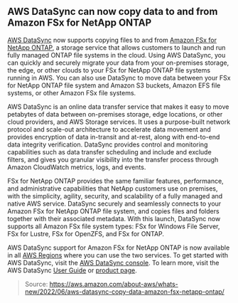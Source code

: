## AWS DataSync can now copy data to and from Amazon FSx for NetApp ONTAP

[AWS DataSync](https://aws.amazon.com/datasync/) now supports copying files to and from [Amazon FSx for NetApp ONTAP](https://aws.amazon.com/fsx/netapp-ontap/), a storage service that allows customers to launch and run fully managed ONTAP file systems in the cloud. Using AWS DataSync, you can quickly and securely migrate your data from your on-premises storage, the edge, or other clouds to your FSx for NetApp ONTAP file systems running in AWS. You can also use DataSync to move data between your FSx for NetApp ONTAP file system and Amazon S3 buckets, Amazon EFS file systems, or other Amazon FSx file systems.

AWS DataSync is an online data transfer service that makes it easy to move petabytes of data between on-premises storage, edge locations, or other cloud providers, and AWS Storage services. It uses a purpose-built network protocol and scale-out architecture to accelerate data movement and provides encryption of data in-transit and at-rest, along with end-to-end data integrity verification. DataSync provides control and monitoring capabilities such as data transfer scheduling and include and exclude filters, and gives you granular visibility into the transfer process through Amazon CloudWatch metrics, logs, and events.

FSx for NetApp ONTAP provides the same familiar features, performance, and administrative capabilities that NetApp customers use on premises, with the simplicity, agility, security, and scalability of a fully managed and native AWS service. DataSync securely and seamlessly connects to your Amazon FSx for NetApp ONTAP file system, and copies files and folders together with their associated metadata. With this launch, DataSync now supports all Amazon FSx file system types: FSx for Windows File Server, FSx for Lustre, FSx for OpenZFS, and FSx for ONTAP.

AWS DataSync support for Amazon FSx for NetApp ONTAP is now available in all [AWS Regions](https://aws.amazon.com/about-aws/global-infrastructure/regional-product-services/) where you can use the two services. To get started with AWS DataSync, visit the [AWS DataSync console](https://console.aws.amazon.com/datasync/home). To learn more, visit the AWS DataSync [User Guide](https://docs.aws.amazon.com/datasync/latest/userguide/what-is-datasync.html) or [product page](https://aws.amazon.com/datasync/).

> Source: https://aws.amazon.com/about-aws/whats-new/2022/06/aws-datasync-copy-data-amazon-fsx-netapp-ontap/